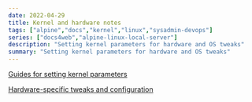 ```yaml
---
date: 2022-04-29
title: Kernel and hardware notes
tags: ["alpine","docs","kernel","linux","sysadmin-devops"]
series: ["docs4web","alpine-linux-local-server"]
description: "Setting kernel parameters for hardware and OS tweaks"
summary: "Setting kernel parameters for hardware and OS tweaks"
---
```


[Guides for setting kernel parameters](guides-for-setting-kernel-parameters.md)

[Hardware-specific tweaks and configuration](hardware-specific-tweaks-configs.md)
